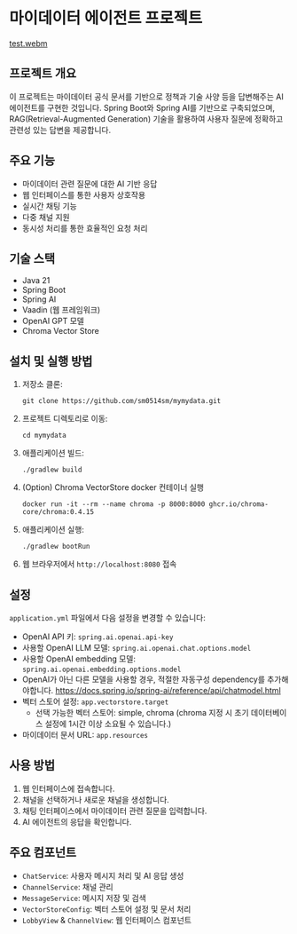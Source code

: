# 마이데이터 에이전트 프로젝트
[test.webm](https://github.com/user-attachments/assets/51a30560-4672-4bcc-957d-c5f4090da20d)
## 프로젝트 개요

이 프로젝트는 마이데이터 공식 문서를 기반으로 정책과 기술 사양 등을 답변해주는 AI 에이전트를 구현한 것입니다. Spring Boot와 Spring AI를 기반으로 구축되었으며, RAG(Retrieval-Augmented Generation) 기술을 활용하여 사용자 질문에 정확하고 관련성 있는 답변을 제공합니다.

## 주요 기능

- 마이데이터 관련 질문에 대한 AI 기반 응답
- 웹 인터페이스를 통한 사용자 상호작용
- 실시간 채팅 기능
- 다중 채널 지원
- 동시성 처리를 통한 효율적인 요청 처리

## 기술 스택


- Java 21
- Spring Boot
- Spring AI
- Vaadin (웹 프레임워크)
- OpenAI GPT 모델
- Chroma Vector Store

## 설치 및 실행 방법

1. 저장소 클론:
   ```
   git clone https://github.com/sm0514sm/mymydata.git
   ```

2. 프로젝트 디렉토리로 이동:
   ```
   cd mymydata
   ```

3. 애플리케이션 빌드:
   ```
   ./gradlew build
   ```

4. (Option) Chroma VectorStore docker 컨테이너 실행
   ```
   docker run -it --rm --name chroma -p 8000:8000 ghcr.io/chroma-core/chroma:0.4.15
   ```
5. 애플리케이션 실행:
   ```
   ./gradlew bootRun
   ```

6. 웹 브라우저에서 `http://localhost:8080` 접속

## 설정

`application.yml` 파일에서 다음 설정을 변경할 수 있습니다:

- OpenAI API 키: `spring.ai.openai.api-key`
- 사용할 OpenAI LLM 모델: `spring.ai.openai.chat.options.model`
- 사용할 OpenAI embedding 모델: `spring.ai.openai.embedding.options.model`
- OpenAI가 아닌 다른 모델을 사용할 경우, 적절한 자동구성 dependency를 추가해야합니다. https://docs.spring.io/spring-ai/reference/api/chatmodel.html
- 벡터 스토어 설정: `app.vectorstore.target`
  - 선택 가능한 벡터 스토어: simple, chroma (chroma 지정 시 초기 데이터베이스 설정에 1시간 이상 소요될 수 있습니다.)
- 마이데이터 문서 URL: `app.resources`

## 사용 방법

1. 웹 인터페이스에 접속합니다.
2. 채널을 선택하거나 새로운 채널을 생성합니다.
3. 채팅 인터페이스에서 마이데이터 관련 질문을 입력합니다.
4. AI 에이전트의 응답을 확인합니다.

## 주요 컴포넌트

- `ChatService`: 사용자 메시지 처리 및 AI 응답 생성
- `ChannelService`: 채널 관리
- `MessageService`: 메시지 저장 및 검색
- `VectorStoreConfig`: 벡터 스토어 설정 및 문서 처리
- `LobbyView` & `ChannelView`: 웹 인터페이스 컴포넌트
